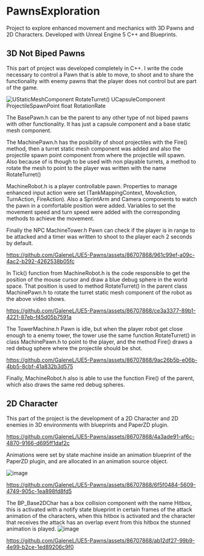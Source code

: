 # PawnsExploration

Project to explore enhanced movement and mechanics with 3D Pawns and 2D Characters.
Developed with Unreal Engine 5 C++ and Blueprints.

## 3D Not Biped Pawns
This part of project was developed completely in C++. I write the code necessary to control a Pawn that is able to move, to shoot and to share the functionality with enemy pawns that the player does not control but are part of the game.

![UStaticMeshComponent RotateTurret() UCapsuleComponent ProjectileSpawnPoint float RotationRate](https://github.com/GaleneL/UE5-Pawns/assets/86707868/da25325f-423a-4b12-8d08-5458343a1df2)

The BasePawn.h can be the parent to any other type of not biped pawns with other functionality. It has just a capsule component and a base static mesh component.

The MachinePawn.h has the posibility of shoot projectiles with the Fire() method, then a turret static mesh component was added and also the projectile spawn point component from where the projectile will spawn. Also because of is though to be used with non playable turrets, a method to rotate the mesh to point to the player was written with the name RotateTurret()

MachineRobot.h is a player controllable pawn. Properties to manage enhanced input action were set (TankMappingContext, MoveAction, TurnAction, FireAction). Also a SprintArm and Camera components to watch the pawn in a comfortable position were added. Variables to set the movement speed and turn speed were added with the corresponding methods to achieve the movement.

Finally the NPC MachineTower.h Pawn can check if the player is in range to be attacked and a timer was written to shoot to the player each 2 seconds by default.

https://github.com/GaleneL/UE5-Pawns/assets/86707868/961c99ef-a09c-4ac2-b292-4262538b05fc

In Tick() function from MachineRobot.h is the code responsible to get the position of the mouse cursor and draw a blue debug sphere in the world space. That position is used to method RotateTurret() in the parent class MachinePawn.h to rotate the turret static mesh component of the robot as the above video shows.

https://github.com/GaleneL/UE5-Pawns/assets/86707868/ce3a3377-89b1-4221-87eb-f45d05b7591a

The TowerMachine.h Pawn is idle, but when the player robot get close enough to a enemy tower, the tower use the same function RotateTurret() in class MachinePawn.h to point to the player, and the method Fire() draws a red debug sphere where the projectile should be shot.

https://github.com/GaleneL/UE5-Pawns/assets/86707868/9ac26b5b-e06b-4bb5-8cbf-41a832b3d575

Finally, MachineRobot.h also is able to use the function Fire() of the parent, which also draws the same red debug spheres.

## 2D Character

This part of the project is the development of a 2D Character and 2D enemies in 3D environments with blueprints and PaperZD plugin.

https://github.com/GaleneL/UE5-Pawns/assets/86707868/4a3ade91-af6c-4870-9166-d695ff1daf2c

Animations were set by state machine inside an animation blueprint of the PaperZD plugin, and are allocated in an animation source object.

![image](https://github.com/GaleneL/UE5-Pawns/assets/86707868/d9f35ef4-b0d4-4939-ad3a-ecd8292b9c41)

https://github.com/GaleneL/UE5-Pawns/assets/86707868/6f5f0484-5609-4749-905c-1ea898fd8fd5

The BP_Base2DChar has a box collision component with the name Hitbox, this is activated with a notify state blueprint in certain frames of the attack animation of the characters, when this hitbox is activated and the character that receives the attack has an overlap event from this hitbox the stunned animation is played.
![image](https://github.com/GaleneL/UE5-Pawns/assets/86707868/894f8202-35e9-41c4-b98a-3e66c0969c5f)

https://github.com/GaleneL/UE5-Pawns/assets/86707868/ab12df27-99b9-4e99-b2ce-1ed89206c9f0






